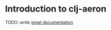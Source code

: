 # Introduction to clj-aeron

TODO: write [great documentation](http://jacobian.org/writing/what-to-write/)
